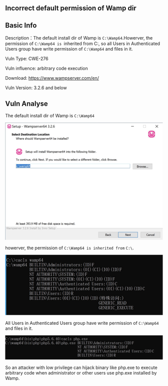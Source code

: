 ## Incorrect default permission of Wamp dir

## Basic Info

Description：The default install dir of Wamp is `C:\Wamp64`.Howerver, the permission of `C:\Wamp64 is `inherited from C:\, so all Users in Authenticated Users group have write permission of `C:\Wamp64` and files in it.

Vuln Type: CWE-276

Vuln influence: arbitrary code execution

Download: https://www.wampserver.com/en/

Vuln Version: 3.2.6 and below

## Vuln Analyse

The default install dir of Wamp is `C:\Wamp64`

![info1](./pic/info1.jpg)

howerver, the permission of  `C:\Wamp64 is inherited from` `C:\`.

![info2](./pic/info2.jpg)

All Users in Authenticated Users group have write permission of `C:\Wamp64` and files in it.

![info3](pic/info3.jpg)

So an attacker with low privilege can hijack binary like php.exe to execute arbitrary code when administrator or other users use php.exe installed by Wamp.



